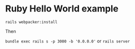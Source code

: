 # Ruby Hello World example

``rails webpacker:install``

Then

``bundle exec rails s -p 3000 -b '0.0.0.0'`` or ``rails server``
